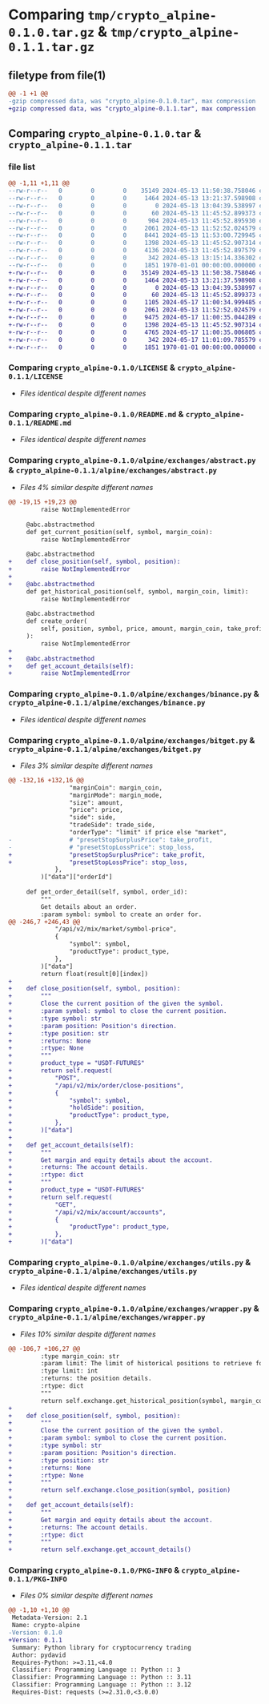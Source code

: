 # Comparing `tmp/crypto_alpine-0.1.0.tar.gz` & `tmp/crypto_alpine-0.1.1.tar.gz`

## filetype from file(1)

```diff
@@ -1 +1 @@
-gzip compressed data, was "crypto_alpine-0.1.0.tar", max compression
+gzip compressed data, was "crypto_alpine-0.1.1.tar", max compression
```

## Comparing `crypto_alpine-0.1.0.tar` & `crypto_alpine-0.1.1.tar`

### file list

```diff
@@ -1,11 +1,11 @@
--rw-r--r--   0        0        0    35149 2024-05-13 11:50:38.758046 crypto_alpine-0.1.0/LICENSE
--rw-r--r--   0        0        0     1464 2024-05-13 13:21:37.598908 crypto_alpine-0.1.0/README.md
--rw-r--r--   0        0        0        0 2024-05-13 13:04:39.538997 crypto_alpine-0.1.0/alpine/__init__.py
--rw-r--r--   0        0        0       60 2024-05-13 11:45:52.899373 crypto_alpine-0.1.0/alpine/exchanges/__init__.py
--rw-r--r--   0        0        0      904 2024-05-13 11:45:52.895930 crypto_alpine-0.1.0/alpine/exchanges/abstract.py
--rw-r--r--   0        0        0     2061 2024-05-13 11:52:52.024579 crypto_alpine-0.1.0/alpine/exchanges/binance.py
--rw-r--r--   0        0        0     8441 2024-05-13 11:53:00.729945 crypto_alpine-0.1.0/alpine/exchanges/bitget.py
--rw-r--r--   0        0        0     1398 2024-05-13 11:45:52.907314 crypto_alpine-0.1.0/alpine/exchanges/utils.py
--rw-r--r--   0        0        0     4136 2024-05-13 11:45:52.897579 crypto_alpine-0.1.0/alpine/exchanges/wrapper.py
--rw-r--r--   0        0        0      342 2024-05-13 13:15:14.336302 crypto_alpine-0.1.0/pyproject.toml
--rw-r--r--   0        0        0     1851 1970-01-01 00:00:00.000000 crypto_alpine-0.1.0/PKG-INFO
+-rw-r--r--   0        0        0    35149 2024-05-13 11:50:38.758046 crypto_alpine-0.1.1/LICENSE
+-rw-r--r--   0        0        0     1464 2024-05-13 13:21:37.598908 crypto_alpine-0.1.1/README.md
+-rw-r--r--   0        0        0        0 2024-05-13 13:04:39.538997 crypto_alpine-0.1.1/alpine/__init__.py
+-rw-r--r--   0        0        0       60 2024-05-13 11:45:52.899373 crypto_alpine-0.1.1/alpine/exchanges/__init__.py
+-rw-r--r--   0        0        0     1105 2024-05-17 11:00:34.999485 crypto_alpine-0.1.1/alpine/exchanges/abstract.py
+-rw-r--r--   0        0        0     2061 2024-05-13 11:52:52.024579 crypto_alpine-0.1.1/alpine/exchanges/binance.py
+-rw-r--r--   0        0        0     9475 2024-05-17 11:00:35.044289 crypto_alpine-0.1.1/alpine/exchanges/bitget.py
+-rw-r--r--   0        0        0     1398 2024-05-13 11:45:52.907314 crypto_alpine-0.1.1/alpine/exchanges/utils.py
+-rw-r--r--   0        0        0     4765 2024-05-17 11:00:35.006805 crypto_alpine-0.1.1/alpine/exchanges/wrapper.py
+-rw-r--r--   0        0        0      342 2024-05-17 11:01:09.785579 crypto_alpine-0.1.1/pyproject.toml
+-rw-r--r--   0        0        0     1851 1970-01-01 00:00:00.000000 crypto_alpine-0.1.1/PKG-INFO
```

### Comparing `crypto_alpine-0.1.0/LICENSE` & `crypto_alpine-0.1.1/LICENSE`

 * *Files identical despite different names*

### Comparing `crypto_alpine-0.1.0/README.md` & `crypto_alpine-0.1.1/README.md`

 * *Files identical despite different names*

### Comparing `crypto_alpine-0.1.0/alpine/exchanges/abstract.py` & `crypto_alpine-0.1.1/alpine/exchanges/abstract.py`

 * *Files 4% similar despite different names*

```diff
@@ -19,15 +19,23 @@
         raise NotImplementedError
 
     @abc.abstractmethod
     def get_current_position(self, symbol, margin_coin):
         raise NotImplementedError
 
     @abc.abstractmethod
+    def close_position(self, symbol, position):
+        raise NotImplementedError
+
+    @abc.abstractmethod
     def get_historical_position(self, symbol, margin_coin, limit):
         raise NotImplementedError
 
     @abc.abstractmethod
     def create_order(
         self, position, symbol, price, amount, margin_coin, take_profit, stop_loss
     ):
         raise NotImplementedError
+
+    @abc.abstractmethod
+    def get_account_details(self):
+        raise NotImplementedError
```

### Comparing `crypto_alpine-0.1.0/alpine/exchanges/binance.py` & `crypto_alpine-0.1.1/alpine/exchanges/binance.py`

 * *Files identical despite different names*

### Comparing `crypto_alpine-0.1.0/alpine/exchanges/bitget.py` & `crypto_alpine-0.1.1/alpine/exchanges/bitget.py`

 * *Files 3% similar despite different names*

```diff
@@ -132,16 +132,16 @@
                 "marginCoin": margin_coin,
                 "marginMode": margin_mode,
                 "size": amount,
                 "price": price,
                 "side": side,
                 "tradeSide": trade_side,
                 "orderType": "limit" if price else "market",
-                # "presetStopSurplusPrice": take_profit,
-                # "presetStopLossPrice": stop_loss,
+                "presetStopSurplusPrice": take_profit,
+                "presetStopLossPrice": stop_loss,
             },
         )["data"]["orderId"]
 
     def get_order_detail(self, symbol, order_id):
         """
         Get details about an order.
         :param symbol: symbol to create an order for.
@@ -246,7 +246,43 @@
             "/api/v2/mix/market/symbol-price",
             {
                 "symbol": symbol,
                 "productType": product_type,
             },
         )["data"]
         return float(result[0][index])
+
+    def close_position(self, symbol, position):
+        """
+        Close the current position of the given the symbol.
+        :param symbol: symbol to close the current position.
+        :type symbol: str
+        :param position: Position's direction.
+        :type position: str
+        :returns: None
+        :rtype: None
+        """
+        product_type = "USDT-FUTURES"
+        return self.request(
+            "POST",
+            "/api/v2/mix/order/close-positions",
+            {
+                "symbol": symbol,
+                "holdSide": position,
+                "productType": product_type,
+            },
+        )["data"]
+
+    def get_account_details(self):
+        """
+        Get margin and equity details about the account.
+        :returns: The account details.
+        :rtype: dict
+        """
+        product_type = "USDT-FUTURES"
+        return self.request(
+            "GET",
+            "/api/v2/mix/account/accounts",
+            {
+                "productType": product_type,
+            },
+        )["data"]
```

### Comparing `crypto_alpine-0.1.0/alpine/exchanges/utils.py` & `crypto_alpine-0.1.1/alpine/exchanges/utils.py`

 * *Files identical despite different names*

### Comparing `crypto_alpine-0.1.0/alpine/exchanges/wrapper.py` & `crypto_alpine-0.1.1/alpine/exchanges/wrapper.py`

 * *Files 10% similar despite different names*

```diff
@@ -106,7 +106,27 @@
         :type margin_coin: str
         :param limit: The limit of historical positions to retrieve for the symbol.
         :type limit: int
         :returns: the position details.
         :rtype: dict
         """
         return self.exchange.get_historical_position(symbol, margin_coin, limit)
+
+    def close_position(self, symbol, position):
+        """
+        Close the current position of the given the symbol.
+        :param symbol: symbol to close the current position.
+        :type symbol: str
+        :param position: Position's direction.
+        :type position: str
+        :returns: None
+        :rtype: None
+        """
+        return self.exchange.close_position(symbol, position)
+
+    def get_account_details(self):
+        """
+        Get margin and equity details about the account.
+        :returns: The account details.
+        :rtype: dict
+        """
+        return self.exchange.get_account_details()
```

### Comparing `crypto_alpine-0.1.0/PKG-INFO` & `crypto_alpine-0.1.1/PKG-INFO`

 * *Files 0% similar despite different names*

```diff
@@ -1,10 +1,10 @@
 Metadata-Version: 2.1
 Name: crypto-alpine
-Version: 0.1.0
+Version: 0.1.1
 Summary: Python library for cryptocurrency trading
 Author: pydavid
 Requires-Python: >=3.11,<4.0
 Classifier: Programming Language :: Python :: 3
 Classifier: Programming Language :: Python :: 3.11
 Classifier: Programming Language :: Python :: 3.12
 Requires-Dist: requests (>=2.31.0,<3.0.0)
```

